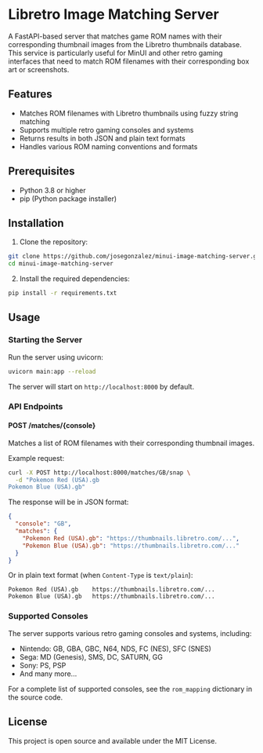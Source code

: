 # Libretro Image Matching Server

A FastAPI-based server that matches game ROM names with their corresponding thumbnail images from the Libretro thumbnails database. This service is particularly useful for MinUI and other retro gaming interfaces that need to match ROM filenames with their corresponding box art or screenshots.

## Features

- Matches ROM filenames with Libretro thumbnails using fuzzy string matching
- Supports multiple retro gaming consoles and systems
- Returns results in both JSON and plain text formats
- Handles various ROM naming conventions and formats

## Prerequisites

- Python 3.8 or higher
- pip (Python package installer)

## Installation

1. Clone the repository:

```bash
git clone https://github.com/josegonzalez/minui-image-matching-server.git
cd minui-image-matching-server
```

2. Install the required dependencies:

```bash
pip install -r requirements.txt
```

## Usage

### Starting the Server

Run the server using uvicorn:

```bash
uvicorn main:app --reload
```

The server will start on `http://localhost:8000` by default.

### API Endpoints

#### POST /matches/{console}

Matches a list of ROM filenames with their corresponding thumbnail images.

Example request:

```bash
curl -X POST http://localhost:8000/matches/GB/snap \
  -d "Pokemon Red (USA).gb
Pokemon Blue (USA).gb"
```

The response will be in JSON format:

```json
{
  "console": "GB",
  "matches": {
    "Pokemon Red (USA).gb": "https://thumbnails.libretro.com/...",
    "Pokemon Blue (USA).gb": "https://thumbnails.libretro.com/..."
  }
}
```

Or in plain text format (when `Content-Type` is `text/plain`):

```
Pokemon Red (USA).gb    https://thumbnails.libretro.com/...
Pokemon Blue (USA).gb   https://thumbnails.libretro.com/...
```

### Supported Consoles

The server supports various retro gaming consoles and systems, including:

- Nintendo: GB, GBA, GBC, N64, NDS, FC (NES), SFC (SNES)
- Sega: MD (Genesis), SMS, DC, SATURN, GG
- Sony: PS, PSP
- And many more...

For a complete list of supported consoles, see the `rom_mapping` dictionary in the source code.

## License

This project is open source and available under the MIT License.
